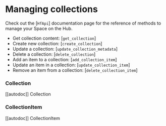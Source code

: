 <!--⚠️ Note that this file is in Markdown but contains specific syntax for our doc-builder (similar to MDX) that may not be
rendered properly in your Markdown viewer.
-->

# Managing collections

Check out the [`HfApi`] documentation page for the reference of methods to manage your Space on the Hub.

- Get collection content: [`get_collection`]
- Create new collection: [`create_collection`]
- Update a collection: [`update_collection_metadata`]
- Delete a collection: [`delete_collection`]
- Add an item to a collection: [`add_collection_item`]
- Update an item in a collection: [`update_collection_item`]
- Remove an item from a collection: [`delete_collection_item`]


### Collection

[[autodoc]] Collection

### CollectionItem

[[autodoc]] CollectionItem
